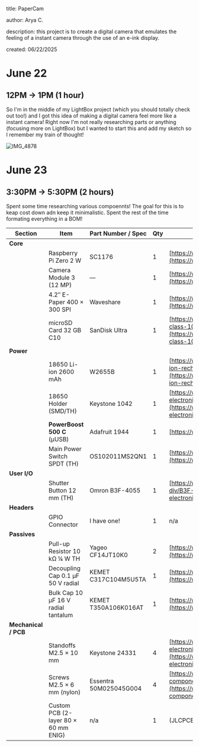 title: PaperCam

author: Arya C.

description: this project is to create a digital camera that emulates the feeling of a instant camera through the use of an e-ink display.

created: 06/22/2025


# June 22

## 12PM -> 1PM (1 hour)
So I'm in the middle of my LightBox project (which you should totally check out too!) and I got this idea of making a digital camera feel more like a instant camera! Right now I'm not really researching parts or anything (focusing more on LightBox) but I wanted to start this and add my sketch so I remember my train of thought!

![IMG_4878](https://github.com/user-attachments/assets/3b7688c1-9b4d-46a6-84b0-40c486144ab1)


# June 23

## 3:30PM -> 5:30PM (2 hours)

Spent some time researching various compoennts! The goal for this is to keap cost down adn keep it minimalistic. Spent the rest of the time formating everything in a BOM!

| Section              | Item                                 | Part Number / Spec              | Qty | Buy Link                                                                                                                                                                                                                                                     |
| -------------------- | ------------------------------------ | ------------------------------- | --- | ------------------------------------------------------------------------------------------------------------------------------------------------------------------------------------------------------------------------------------------------------------ |
| **Core**             |                                      |                                 |     |                                                                                                                                                                                                                                                              |
|                      | Raspberry Pi Zero 2 W                | SC1176                          | 1   | [https://www.microcenter.com/product/643085/raspberry-pi-zero-2-w](https://www.microcenter.com/product/643085/raspberry-pi-zero-2-w)                                                                                                                         |
|                      | Camera Module 3 (12 MP)              | —                               | 1   | [https://www.microcenter.com/product/662016/raspberry-pi-camera-3](https://www.microcenter.com/product/662016/raspberry-pi-camera-3)                                                                                                                         |
|                      | 4.2″ E-Paper 400 × 300 SPI           | Waveshare                       | 1   | [https://www.amazon.com/dp/B074NR1SW2](https://www.amazon.com/dp/B074NR1SW2)                                                                                                                                                                                 |
|                      | microSD Card 32 GB C10               | SanDisk Ultra                   | 1   | [https://www.microcenter.com/product/675332/sandisk-32gb-ultra-microsdxc-class-10-u1-a1-flash-memory-card-with-adapter-2-pack](https://www.microcenter.com/product/675332/sandisk-32gb-ultra-microsdxc-class-10-u1-a1-flash-memory-card-with-adapter-2-pack) |
| **Power**            |                                      |                                 |     |                                                                                                                                                                                                                                                              |
|                      | 18650 Li-ion 2600 mAh                | W2655B                          | 1   | [https://www.microcenter.com/product/659302/performance-tools-18650-li-ion-recharge-battery](https://www.microcenter.com/product/659302/performance-tools-18650-li-ion-recharge-battery)                                                                     |
|                      | 18650 Holder (SMD/TH)                | Keystone 1042                   | 1   | [https://www.digikey.com/en/products/detail/keystone-electronics/1042/2745668](https://www.digikey.com/en/products/detail/keystone-electronics/1042/2745668)                                                                                                 |
|                      | **PowerBoost 500 C** (µUSB)          | Adafruit 1944                   | 1   | [https://www.adafruit.com/product/1944](https://www.adafruit.com/product/1944)                                                                                                                                                                               |
|                      | Main Power Switch SPDT (TH)          | OS102011MS2QN1                  | 1   | [https://www.digikey.com/en/products/detail/c-k/OS102011MS2QN1/411602](https://www.digikey.com/en/products/detail/c-k/OS102011MS2QN1/411602)                                                                                                                 |
| **User I/O**         |                                      |                                 |     |                                                                                                                                                                                                                                                              |
|                      | Shutter Button 12 mm (TH)            | Omron B3F-4055                  | 1   | [https://www.digikey.com/en/products/detail/omron-electronics-inc-emc-div/B3F-4055/31799](https://www.digikey.com/en/products/detail/omron-electronics-inc-emc-div/B3F-4055/31799)                                                                           |
| **Headers**          |                                      |                                 |     |                                                                                                                                                                                                                                                              |
|                      | GPIO Connector                       | I have one! | 1   | n/a                                                                                                                                                                                                                                                           |
| **Passives**         |                                      |                                 |     |                                                                                                                                                                                                                                                              |
|                      | Pull-up Resistor 10 kΩ ¼ W TH        | Yageo CF14JT10K0                | 2   | [https://www.digikey.com/en/products/detail/yageo/CF14JT10K0/732458](https://www.digikey.com/en/products/detail/yageo/CF14JT10K0/732458)                                                                                                                     |
|                      | Decoupling Cap 0.1 µF 50 V radial    | KEMET C317C104M5U5TA            | 1   | [https://www.digikey.com/en/products/detail/kemet/C317C104M5U5TA/1816789](https://www.digikey.com/en/products/detail/kemet/C317C104M5U5TA/1816789)                                                                                                           |
|                      | Bulk Cap 10 µF 16 V radial tantalum  | KEMET T350A106K016AT            | 1   | [https://www.digikey.com/en/products/detail/kemet/T350A106K016AT/861299](https://www.digikey.com/en/products/detail/kemet/T350A106K016AT/861299)                                                                                                             |
| **Mechanical / PCB** |                                      |                                 |     |                                                                                                                                                                                                                                                              |
|                      | Standoffs M2.5 × 10 mm               | Keystone 24331                  | 4   | [https://www.digikey.com/en/products/detail/keystone-electronics/24331/1532906](https://www.digikey.com/en/products/detail/keystone-electronics/24331/1532906)                                                                                               |
|                      | Screws M2.5 × 6 mm (nylon)           | Essentra 50M025045G004          | 4   | [https://www.digikey.com/en/products/detail/essentra-components/50M025045G004/11638842](https://www.digikey.com/en/products/detail/essentra-components/50M025045G004/11638842)                                                                               |
|                      | Custom PCB (2-layer 80 × 60 mm ENIG) | n/a                             | 1   | (JLCPCB / PCBWay whichever is cheaper)                                                                                                                                                                                                                                            |
